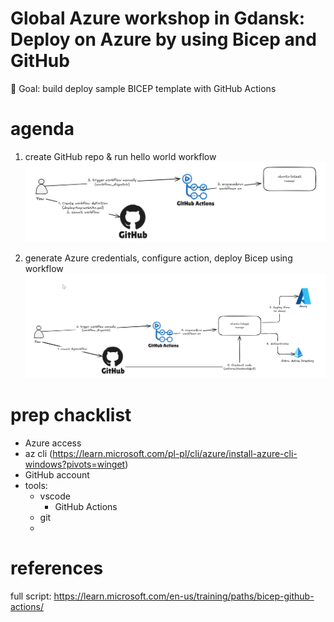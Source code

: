 # Global Azure workshop in Gdansk: Deploy on Azure by using Bicep and GitHub
🎯 Goal: build deploy sample BICEP template with GitHub Actions

# agenda
1) create GitHub repo & run hello world workflow
![image](img/1-excercise.png)

2) generate Azure credentials, configure action, deploy Bicep using workflow
![image](img/2-excercise.png)

# prep chacklist
* Azure access
* az cli (https://learn.microsoft.com/pl-pl/cli/azure/install-azure-cli-windows?pivots=winget)
* GitHub account
* tools:
    * vscode
      * GitHub Actions
    * git
    *


# references
full script: https://learn.microsoft.com/en-us/training/paths/bicep-github-actions/ 
